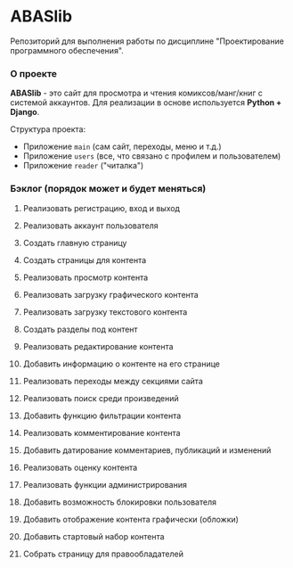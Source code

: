 # ABASlib
Репозиторий для выполнения работы по дисциплине "Проектирование программного обеспечения".

### О проекте

**ABASlib** - это сайт для просмотра и чтения комиксов/манг/книг с системой аккаунтов. Для реализации в основе используется **Python + Django**.

Структура проекта:
  - Приложение `main` (сам сайт, переходы, меню и т.д.)
  - Приложение `users` (все, что связано с профилем и пользователем)
  - Приложение `reader` ("читалка")

### Бэклог (порядок может и будет меняться)

1. Реализовать регистрацию, вход и выход
2. Реализовать аккаунт пользователя
3. Создать главную страницу

4. Создать страницы для контента
5. Реализовать просмотр контента
6. Реализовать загрузку графического контента
7. Реализовать загрузку текстового контента
8. Создать разделы под контент
9. Реализовать редактирование контента
10. Добавить информацию о контенте на его странице
11. Реализовать переходы между секциями сайта
12. Реализовать поиск среди произведений
13. Добавить функцию фильтрации контента
14. Реализовать комментирование контента
15. Добавить датирование комментариев, публикаций и изменений
16. Реализовать оценку контента
17. Реализовать функции администрирования
18. Добавить возможность блокировки пользователя
19. Добавить отображение контента графически (обложки)
20. Добавить стартовый набор контента
21. Собрать страницу для правообладателей

